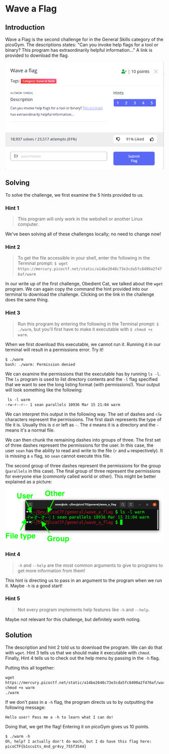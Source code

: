 # Wave a Flag

## Introduction
Wave a Flag is the second challenge for in the General Skills category of the 
picoGym. The descriptions states: "Can you invoke help flags for a tool or 
binary? This program has extraordinarily helpful information..." A link is 
provided to download the flag.

![challenge](resources/challenge.png)

## Solving
To solve the challenge, we first examine the 5 hints provided to us.

### Hint 1
> This program will only work in the webshell or another Linux computer.

We've been solving all of these challenges locally; no need to change now!

### Hint 2
> To get the file accessible in your shell, enter the following in the Terminal 
> prompt: `$ wget https://mercury.picoctf.net/static/a14be2648c73e3cda5fc8490a2f476af/warm`

In our write up of the first challenge, Obedient Cat, we talked about the 
`wget` program. We can again copy the command the hint provided into our 
terminal to download the challenge. Clicking on the link in the challenge does 
the same thing.

### Hint 3
> Run this program by entering the following in the Terminal prompt: `$ ./warm`,
> but you'll first have to make it executable with `$ chmod +x warm`.

When we first download this executable, we cannot run it. Running it in our 
terminal will result in a permissions error. Try it!

```
$ ./warm
bash: ./warm: Permission denied
```

We can examine the permissions that the executable has by running `ls -l`. The 
`ls` program is used to list directory contents and the `-l` flag specified 
that we want to see  the long listing format (with permissions!). Your output 
will look something like the following:

```
 ls -l warm 
-rw-r--r-- 1 sean parallels 10936 Mar 15 21:04 warm
```

We can interpret this output in the following way. The set of dashes and 
`r`/`w` characters represent the permissions. The first dash represents the 
type of file it is. Usually this is `d` or left as `-`. The `d` means it is a 
directory and the `-` means it's a normal file.

We can then chunk the remaining dashes into groups of three. The first set of 
three dashes represent the permissions for the user. In this case, the user 
`sean` has the ability to read and write to the file (`r` and `w` 
respectively). It is missing a `x` flag, so `sean` cannot execute this file.

The second group of three dashes represent the permissions for the group 
(`parallels` in this case). The final group of three represent the permissions 
for everyone else (commonly called world or other). This might be better 
explained as a picture:

![permissions](resources/permissions.png)

### Hint 4
> `-h` and `--help` are the most common arguments to give to programs to get 
> more information from them!

This hint is directing us to pass in an argument to the program when we run it. 
Maybe `-h` is a good start!

### Hint 5
> Not every program implements help features like `-h` and `--help`.

Maybe not relevant for this challenge, but definitely worth noting.

## Solution
The description and hint 2 told us to download the program. We can do that with 
`wget`. Hint 3 tells us that we should make it executable with `chmod`. 
Finally, Hint 4 tells us to check out the help menu by passing in the `-h` flag.

Putting this all together:
```
wget https://mercury.picoctf.net/static/a14be2648c73e3cda5fc8490a2f476af/warm
chmod +x warm
./warm
```

If we don't pass in a `-h` flag, the program directs us to by outputting the 
following message:
```
Hello user! Pass me a -h to learn what I can do!
```

Doing that, we get the flag! Entering it on picoGym gives us 10 points.

```
$ ./warm -h
Oh, help? I actually don't do much, but I do have this flag here: picoCTF{b1scu1ts_4nd_gr4vy_755f3544}
```